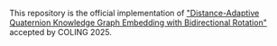 This repository is the official implementation of ["Distance-Adaptive Quaternion Knowledge Graph Embedding with Bidirectional Rotation"](https://arxiv.org/abs/2412.04076) accepted by COLING 2025.
